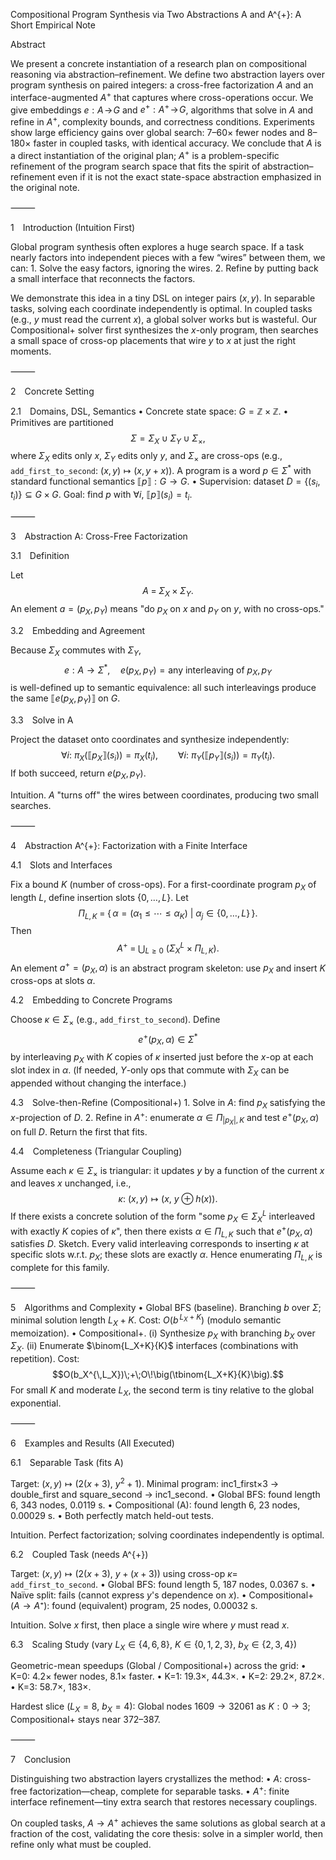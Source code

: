 Compositional Program Synthesis via Two Abstractions A and A^{+}: A Short Empirical Note

Abstract

We present a concrete instantiation of a research plan on compositional reasoning via abstraction–refinement. We define two abstraction layers over program synthesis on paired integers: a cross-free factorization $A$ and an interface-augmented $A^{+}$ that captures where cross-operations occur. We give embeddings $e:A\!\to\!G$ and $e^{+}:A^{+}\!\to\!G$, algorithms that solve in $A$ and refine in $A^{+}$, complexity bounds, and correctness conditions. Experiments show large efficiency gains over global search: $7$–$60\times$ fewer nodes and $8$–$180\times$ faster in coupled tasks, with identical accuracy. We conclude that $A$ is a direct instantiation of the original plan; $A^{+}$ is a problem-specific refinement of the program search space that fits the spirit of abstraction–refinement even if it is not the exact state-space abstraction emphasized in the original note.

⸻

1 Introduction (Intuition First)

Global program synthesis often explores a huge search space. If a task nearly factors into independent pieces with a few “wires” between them, we can:
	1.	Solve the easy factors, ignoring the wires.
	2.	Refine by putting back a small interface that reconnects the factors.

We demonstrate this idea in a tiny DSL on integer pairs $(x,y)$. In separable tasks, solving each coordinate independently is optimal. In coupled tasks (e.g., $y$ must read the current $x$), a global solver works but is wasteful. Our Compositional+ solver first synthesizes the $x$-only program, then searches a small space of cross-op placements that wire $y$ to $x$ at just the right moments.

⸻

2 Concrete Setting

2.1 Domains, DSL, Semantics
	•	Concrete state space: $G=\mathbb{Z}\times \mathbb{Z}$.
	•	Primitives are partitioned
$$\Sigma = \Sigma_X \;\cup\; \Sigma_Y \;\cup\; \Sigma_{\times},$$
where $\Sigma_X$ edits only $x$, $\Sigma_Y$ edits only $y$, and $\Sigma_{\times}$ are cross-ops (e.g., `add_first_to_second`: $(x,y)\mapsto(x,\,y+x)$).
A program is a word $p\in\Sigma^{*}$ with standard functional semantics $\llbracket p\rrbracket:G\rightarrow G$.
	•	Supervision: dataset $D=\{(s_i,t_i)\}\subseteq G\times G$. Goal: find $p$ with $\forall i,\ \llbracket p\rrbracket(s_i)=t_i$.

⸻

3 Abstraction A: Cross-Free Factorization

3.1 Definition

Let
$$A \;=\; \Sigma_X^{}\times \Sigma_Y^{}.$$
An element $a=(p_X,p_Y)$ means "do $p_X$ on $x$ and $p_Y$ on $y$, with no cross-ops."

3.2 Embedding and Agreement

Because $\Sigma_X$ commutes with $\Sigma_Y$,
$$e:A\to \Sigma^{*},\quad e(p_X,p_Y)=\text{any interleaving of }p_X,p_Y$$
is well-defined up to semantic equivalence: all such interleavings produce the same $\llbracket e(p_X,p_Y)\rrbracket$ on $G$.

3.3 Solve in A

Project the dataset onto coordinates and synthesize independently:
$$\forall i:\ \pi_X(\llbracket p_X\rrbracket(s_i))=\pi_X(t_i),\qquad
\forall i:\ \pi_Y(\llbracket p_Y\rrbracket(s_i))=\pi_Y(t_i).$$
If both succeed, return $e(p_X,p_Y)$.

Intuition. $A$ "turns off" the wires between coordinates, producing two small searches.

⸻

4 Abstraction A^{+}: Factorization with a Finite Interface

4.1 Slots and Interfaces

Fix a bound $K$ (number of cross-ops). For a first-coordinate program $p_X$ of length $L$, define insertion slots $\{0,\dots,L\}$. Let
$$\Pi_{L,K} \;=\; \big\{\,\alpha=(\alpha_1\le\cdots\le\alpha_K)\ \big|\ \alpha_j\in\{0,\dots,L\}\,\big\}.$$
Then
$$A^{+} \;=\; \bigcup_{L\ge 0}\ \big(\Sigma_X^{L}\times \Pi_{L,K}\big).$$
An element $a^{+}=(p_X,\alpha)$ is an abstract program skeleton: use $p_X$ and insert $K$ cross-ops at slots $\alpha$.

4.2 Embedding to Concrete Programs

Choose $\kappa\in\Sigma_{\times}$ (e.g., `add_first_to_second`).
Define
$$e^{+}(p_X,\alpha)\in \Sigma^{*}$$
by interleaving $p_X$ with $K$ copies of $\kappa$ inserted just before the $x$-op at each slot index in $\alpha$. (If needed, $Y$-only ops that commute with $\Sigma_X$ can be appended without changing the interface.)


4.3 Solve-then-Refine (Compositional+)
	1.	Solve in $A$: find $p_X$ satisfying the $x$-projection of $D$.
	2.	Refine in $A^{+}$: enumerate $\alpha\in \Pi_{|p_X|,K}$ and test $e^{+}(p_X,\alpha)$ on full $D$. Return the first that fits.

4.4 Completeness (Triangular Coupling)

Assume each $\kappa\in\Sigma_{\times}$ is triangular: it updates $y$ by a function of the current $x$ and leaves $x$ unchanged, i.e.,
$$\kappa:\ (x,y)\mapsto(x,\ y\oplus h(x)).$$
If there exists a concrete solution of the form "some $p_X\in\Sigma_X^{L}$ interleaved with exactly $K$ copies of $\kappa$", then there exists $\alpha^{}\in\Pi_{L,K}$ such that $e^{+}(p_X,\alpha^{})$ satisfies $D$.
Sketch. Every valid interleaving corresponds to inserting $\kappa$ at specific slots w.r.t. $p_X$; these slots are exactly $\alpha$. Hence enumerating $\Pi_{L,K}$ is complete for this family.

⸻

5 Algorithms and Complexity
	•	Global BFS (baseline). Branching $b$ over $\Sigma$; minimal solution length $L_X+K$.
Cost: $O(b^{\,L_X+K})$ (modulo semantic memoization).
	•	Compositional+.
(i) Synthesize $p_X$ with branching $b_X$ over $\Sigma_X$.
(ii) Enumerate $\binom{L_X+K}{K}$ interfaces (combinations with repetition).
Cost:
$$O(b_X^{\,L_X})\;+\;O\!\big(\tbinom{L_X+K}{K}\big).$$
For small $K$ and moderate $L_X$, the second term is tiny relative to the global exponential.

⸻

6 Examples and Results (All Executed)

6.1 Separable Task (fits A)

Target: $(x,y)\mapsto\big(2(x+3),\ y^{2}+1\big)$.
Minimal program: inc1_first×3 → double_first  and square_second → inc1_second.
	•	Global BFS: found length 6, 343 nodes, 0.0119 s.
	•	Compositional (A): found length 6, 23 nodes, 0.00029 s.
	•	Both perfectly match held-out tests.

Intuition. Perfect factorization; solving coordinates independently is optimal.

6.2 Coupled Task (needs A^{+})

Target: $(x,y)\mapsto\big(2(x+3),\ y+(x+3)\big)$ using cross-op $\kappa=$ `add_first_to_second`.
	•	Global BFS: found length 5, 187 nodes, 0.0367 s.
	•	Naïve split: fails (cannot express $y$'s dependence on $x$).
	•	Compositional+ ($A→A⁺$): found (equivalent) program, 25 nodes, 0.00032 s.

Intuition. Solve $x$ first, then place a single wire where $y$ must read $x$.

6.3 Scaling Study (vary $L_X\in\{4,6,8\}$, $K\in\{0,1,2,3\}$, $b_X\in\{2,3,4\}$)

Geometric-mean speedups (Global / Compositional+) across the grid:
	•	K=0: 4.2× fewer nodes, 8.1× faster.
	•	K=1: 19.3×, 44.3×.
	•	K=2: 29.2×, 87.2×.
	•	K=3: 58.7×, 183×.

Hardest slice ($L_X=8$, $b_X=4$):
Global nodes $1609 \to 32061$ as $K:0\to3$; Compositional+ stays near $372$–$387$.

⸻

7 Conclusion

Distinguishing two abstraction layers crystallizes the method:
	•	$A$: cross-free factorization—cheap, complete for separable tasks.
	•	$A^{+}$: finite interface refinement—tiny extra search that restores necessary couplings.

On coupled tasks, $A\to A^{+}$ achieves the same solutions as global search at a fraction of the cost, validating the core thesis: solve in a simpler world, then refine only what must be coupled.